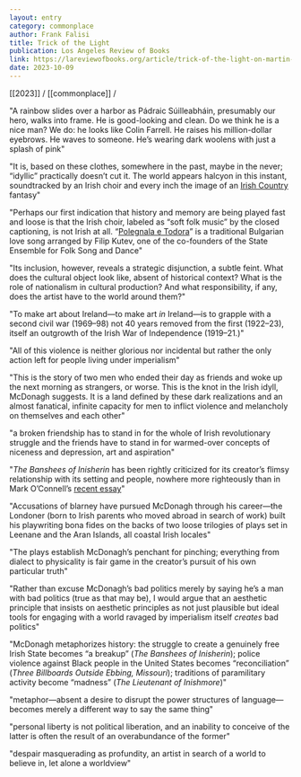 ```yaml
---
layout: entry
category: commonplace
author: Frank Falisi
title: Trick of the Light
publication: Los Angeles Review of Books
link: https://lareviewofbooks.org/article/trick-of-the-light-on-martin-mcdonaghs-the-banshees-of-inisherin/
date: 2023-10-09
---
```


[[2023]] / [[commonplace]] / 

"A rainbow slides over a harbor as Pádraic Súilleabháin, presumably our hero, walks into frame. He is good-looking and clean. Do we think he is a nice man? We do: he looks like Colin Farrell. He raises his million-dollar eyebrows. He waves to someone. He’s wearing dark woolens with just a splash of pink"

"It is, based on these clothes, somewhere in the past, maybe in the never; “idyllic” practically doesn’t cut it. The world appears halcyon in this instant, soundtracked by an Irish choir and every inch the image of an [Irish Country](https://www.torforgeblog.com/2021/10/20/a-celebration-of-patrick-taylor/) fantasy"

"Perhaps our first indication that history and memory are being played fast and loose is that the Irish choir, labeled as “soft folk music” by the closed captioning, is not Irish at all. “[Polegnala e Todora](https://www.youtube.com/watch?v=txQUVbO0oQ0)” is a traditional Bulgarian love song arranged by Filip Kutev, one of the co-founders of the State Ensemble for Folk Song and Dance"

"Its inclusion, however, reveals a strategic disjunction, a subtle feint. What does the cultural object look like, absent of historical context? What is the role of nationalism in cultural production? And what responsibility, if any, does the artist have to the world around them?"

"To make art about Ireland—to make art *in* Ireland—is to grapple with a second civil war (1969–98) not 40 years removed from the first (1922–23), itself an outgrowth of the Irish War of Independence (1919–21.)"

"All of this violence is neither glorious nor incidental but rather the only action left for people living under imperialism"

"This is the story of two men who ended their day as friends and woke up the next morning as strangers, or worse. This is the knot in the Irish idyll, McDonagh suggests. It is a land defined by these dark realizations and an almost fanatical, infinite capacity for men to inflict violence and melancholy on themselves and each other"

"a broken friendship has to stand in for the whole of Irish revolutionary struggle and the friends have to stand in for warmed-over concepts of niceness and depression, art and aspiration"

"*The Banshees of Inisherin* has been rightly criticized for its creator’s flimsy relationship with its setting and people, nowhere more righteously than in Mark O’Connell’s [recent essay](https://slate.com/culture/2023/01/martin-mcdonagh-irish-banshees-inisherin-blarney.html)"

"Accusations of blarney have pursued McDonagh through his career—the Londoner (born to Irish parents who moved abroad in search of work) built his playwriting bona fides on the backs of two loose trilogies of plays set in Leenane and the Aran Islands, all coastal Irish locales"

"The plays establish McDonagh’s penchant for pinching; everything from dialect to physicality is fair game in the creator’s pursuit of his own particular truth"

"Rather than excuse McDonagh’s bad politics merely by saying he’s a man with bad politics (true as that may be), I would argue that an aesthetic principle that insists on aesthetic principles as not just plausible but ideal tools for engaging with a world ravaged by imperialism itself *creates* bad politics"

"McDonagh metaphorizes history: the struggle to create a genuinely free Irish State becomes “a breakup” (*The Banshees of Inisherin*); police violence against Black people in the United States becomes “reconciliation” (*Three Billboards Outside Ebbing, Missouri*); traditions of paramilitary activity become “madness” (*The Lieutenant of Inishmore*)"

"metaphor—absent a desire to disrupt the power structures of language—becomes merely a different way to say the same thing"

"personal liberty is not political liberation, and an inability to conceive of the latter is often the result of an overabundance of the former"

"despair masquerading as profundity, an artist in search of a world to believe in, let alone a worldview"
